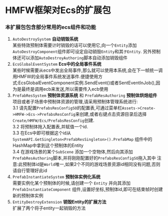 ﻿# HMFW框架对Ecs的扩展包
### 本扩展包包含部分常用的ecs组件和功能

1. `AutoDestroySystem` **自动销毁系统**  
    某些特效预制体需要计时销毁的话可以使用它,向一个`Entity`添加`AutoDestroyComponent`组件即可设定自动销毁`Entity`和其`子Entity`.
   另外预制体还可以添加`AutoDestroyAuthoring`脚本自动添加销毁组件
2. `EcsGlobalEventSystem` **Ecs中的全局事件系统**  
    某些时候需要从ecs中发出全局事件,那么就可以使用本系统,会在下一帧统一调用HMFW的全局事件系统发送事件.便捷使用方式:EcsGlobalEventComponent实例.SendEvent()或者SentEventInJob(),因为是最终是调用ecb来发送,所以需要传入ecb使用
3. `PrefabResSystem` **预制体资源系统**  和 `PrefabResAuthoring` **预制体烘焙组件**  
    项目或者子场景中预制体资源的管理,请采用预制体管理系统进行:  
    3.1 请先配置`PrefabsResConfigSO`的配置表,可通过菜单栏`Assets->Create->HMFW->Ecs->PrefabsResConfig`来创建,或者右键点击资源目录后选择`Create/HMFW/Ecs/PrefabsResConfig`创建.  
    3.2 将预制体拖入配置表,并赋值一个id.  
    3.3 在Ecs中即可根据这个id从 `SystemAPI.GetSingleton<PrefabResSingleton>().PrefabMap` 组件中的HashMap中拿到这个预制体的Entity  
    3.4 在游戏场景的某个`SubScene` 添加一个空物体,然后向其添加`PrefabResAuthoring`脚本,并将刚刚配置好的`PrefabsResConfigSO`拖入其中
    注意:此预制体id是`World`唯一,如果2个不同的游戏场景资源id相同没有问题,否则请自行管理好此id
4. `PrefabInstantiateSystem` **预制体实例化系统**  
    需要实例化某个预制体的时候,请创建一个 `Entity` 并向其添加 `PrefabInstantiateComponent` 组件,设置好坐标,预制体id,即可在结束帧时创建新的预制体实例
5. `EntityDestroyExtension` **销毁Entity的扩展方法**  
    扩展了两个将子entity一起销毁的方法